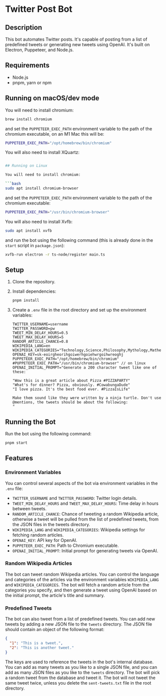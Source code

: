 # Twitter Post Bot

## Description

This bot automates Twitter posts. It's capable of posting from a list of predefined tweets or generating new tweets
using OpenAI. It's built on Electron, Puppeteer, and Node.js.

## Requirements

- Node.js
- pnpm, yarn or npm

## Running on macOS/dev mode

You will need to install chromium:

```bash
brew install chromium
```

and set the `PUPPETEER_EXEC_PATH` environment variable to the path of the chromium executable, on an M1 Mac this will be:

```bash
PUPPETEER_EXEC_PATH="/opt/homebrew/bin/chromium"
```

You will also need to install XQuartz:

```bash

## Running on Linux

You will need to install chromium:

```bash
sudo apt install chromium-browser
``` 
and set the `PUPPETEER_EXEC_PATH` environment variable to the path of the chromium executable:

```bash
PUPPETEER_EXEC_PATH="/usr/bin/chromium-browser"
``` 
You will also need to install Xvfb:

```bash
sudo apt install xvfb
``` 
and run the bot using the following command (this is already done in the `start` script in `package.json`):

```bash
xvfb-run electron -r ts-node/register main.ts
```

## Setup

1. Clone the repository.
2. Install dependencies:

   ```bash
   pnpm install
   ```

3. Create a `.env` file in the root directory and set up the environment variables:

   ```env
   TWITTER_USERNAME=username
   TWITTER_PASSWORD=pw
   TWEET_MIN_DELAY_HOURS=0.5
   TWEET_MAX_DELAY_HOURS=5
   RANDOM_ARTICLE_CHANCE=0.8
   WIKIPEDIA_LANG=en
   WIKIPEDIA_CATEGORIES="Technology,Science,Philosophy,Mythology,Mathematics,Music,Computing,Engineering,Communication,Education,Weather,Energy,Materials,Chemistry,Physics,Biology,Earth,Space,Universe"
   OPENAI_KEY=sk-eoirgheorihgoiwerhgoiehwrgoihwreoghj
   PUPPETEER_EXEC_PATH="/opt/homebrew/bin/chromium"
   #PUPPETEER_EXEC_PATH="/usr/bin/chromium-browser" // on linux
   OPENAI_INITIAL_PROMPT="Generate a 200 character tweet like one of these:
   
   "Wow this is a great article about Pizza #PIZZAPARTY"
   "What's for dinner? Pizza, obviously. #CowabungaDude"
   "I love pizza. It's the best food ever. #PizzaIsLife"
   
   Make them sound like they were written by a ninja turtle. Don't use @mentions, the tweets should be about the following:
   "
   
   ```

## Running the Bot

Run the bot using the following command:

```bash
pnpm start
```

## Features

### Environment Variables

You can control several aspects of the bot via environment variables in the `.env` file:

- `TWITTER_USERNAME` and `TWITTER_PASSWORD`: Twitter login details.
- `TWEET_MIN_DELAY_HOURS` and `TWEET_MAX_DELAY_HOURS`: Time delay in hours between tweets.
- `RANDOM_ARTICLE_CHANCE`: Chance of tweeting a random Wikipedia article, otherwise a tweet will be pulled from the list
  of predefined tweets, from the JSON files in the tweets directory.
- `WIKIPEDIA_LANG` and `WIKIPEDIA_CATEGORIES`: Wikipedia settings for fetching random articles.
- `OPENAI_KEY`: API key for OpenAI.
- `PUPPETEER_EXEC_PATH`: Path to Chromium executable.
- `OPENAI_INITIAL_PROMPT`: Initial prompt for generating tweets via OpenAI.

### Random Wikipedia Articles

The bot can tweet random Wikipedia articles. You can control the language and categories of the articles via the
environment variables `WIKIPEDIA_LANG` and `WIKIPEDIA_CATEGORIES`. The bot will fetch a random article from the
categories you specify, and then generate a tweet using OpenAI based on the initial prompt, the article's title and
summary.

### Predefined Tweets

The bot can also tweet from a list of predefined tweets. You can add new tweets by adding a new JSON file to the
`tweets` directory. The JSON file should contain an object of the following format:

```json
{
  "1": "This is a tweet.",
  "2": "This is another tweet."
}
```

The keys are used to reference the tweets in the bot's internal database. You can add as many tweets as you like to a
single JSON file, and you can add as many JSON files as you like to the `tweets` directory. The bot will pick a random
tweet from the database and tweet it. The bot will not tweet the same tweet twice, unless you delete
the `sent-tweets.txt` file in the root directory.
